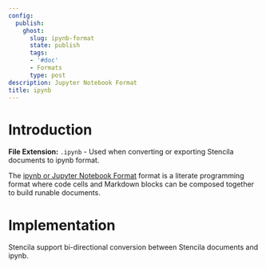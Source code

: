 ```yaml
---
config:
  publish:
    ghost:
      slug: ipynb-format
      state: publish
      tags:
      - '#doc'
      - Formats
      type: post
description: Jupyter Notebook Format
title: ipynb
---
```


# Introduction

**File Extension:** `.ipynb` - Used when converting or exporting Stencila documents to ipynb format.

The [ipynb or Jupyter Notebook Format](https://nbformat.readthedocs.io/en/latest/) format is a literate programming format where code cells and Markdown blocks can be composed together to build runable documents.

# Implementation

Stencila support bi-directional conversion between Stencila documents and ipynb.

<!-- prettier-ignore-start -->
<!-- CODEC-DOCS:START -->

<!-- CODEC-DOCS:STOP -->
<!-- prettier-ignore-end -->
